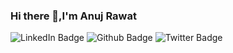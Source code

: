 ### Hi there 👋,I'm Anuj Rawat

  
  
  
 
 <div id="badges">
  <img src="https://img.shields.io/badge/LinkedIn-blue?style=for-the-badge&logo=linkedin&logoColor=white" alt="LinkedIn Badge"/>
  <img src="https://img.shields.io/badge/GitHub-000000?style=for-the-badge&logo=GitHub&logoColor=white" alt="Github Badge"/>
  <img src="https://img.shields.io/badge/Twitter-blue?style=for-the-badge&logo=twitter&logoColor=white" alt="Twitter Badge"/>
</div>
